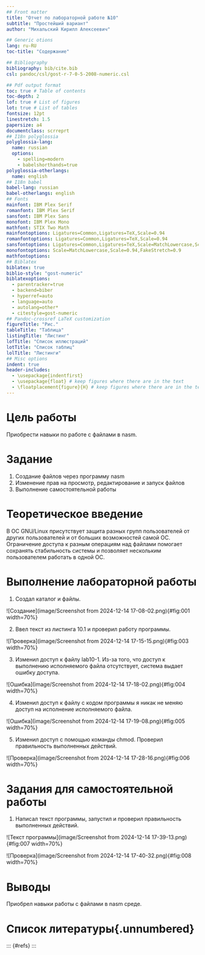 ```yaml
---
## Front matter
title: "Отчет по лабораторной работе №10"
subtitle: "Простейший вариант"
author: "Михальский Кирилл Алексеевич"

## Generic otions
lang: ru-RU
toc-title: "Содержание"

## Bibliography
bibliography: bib/cite.bib
csl: pandoc/csl/gost-r-7-0-5-2008-numeric.csl

## Pdf output format
toc: true # Table of contents
toc-depth: 2
lof: true # List of figures
lot: true # List of tables
fontsize: 12pt
linestretch: 1.5
papersize: a4
documentclass: scrreprt
## I18n polyglossia
polyglossia-lang:
  name: russian
  options:
	- spelling=modern
	- babelshorthands=true
polyglossia-otherlangs:
  name: english
## I18n babel
babel-lang: russian
babel-otherlangs: english
## Fonts
mainfont: IBM Plex Serif
romanfont: IBM Plex Serif
sansfont: IBM Plex Sans
monofont: IBM Plex Mono
mathfont: STIX Two Math
mainfontoptions: Ligatures=Common,Ligatures=TeX,Scale=0.94
romanfontoptions: Ligatures=Common,Ligatures=TeX,Scale=0.94
sansfontoptions: Ligatures=Common,Ligatures=TeX,Scale=MatchLowercase,Scale=0.94
monofontoptions: Scale=MatchLowercase,Scale=0.94,FakeStretch=0.9
mathfontoptions:
## Biblatex
biblatex: true
biblio-style: "gost-numeric"
biblatexoptions:
  - parentracker=true
  - backend=biber
  - hyperref=auto
  - language=auto
  - autolang=other*
  - citestyle=gost-numeric
## Pandoc-crossref LaTeX customization
figureTitle: "Рис."
tableTitle: "Таблица"
listingTitle: "Листинг"
lofTitle: "Список иллюстраций"
lotTitle: "Список таблиц"
lolTitle: "Листинги"
## Misc options
indent: true
header-includes:
  - \usepackage{indentfirst}
  - \usepackage{float} # keep figures where there are in the text
  - \floatplacement{figure}{H} # keep figures where there are in the text
---
```


# Цель работы

Приобрести навыки по работе с файлами в nasm.

# Задание

1. Создание файлов через программу nasm
2. Изменение прав на просмотр, редактирование и запуск файлов
3. Выполнение самостоятельной работы

# Теоретическое введение

В OC GNU/Linux присутствует защита разных групп пользователей от других пользователей и от больших возможностей самой ОС. Ограничение доступа к разным операциям над файлами помогает сохранять стабильность системы и позволяет нескольким пользователем работать в одной ОС. 

# Выполнение лабораторной работы

1. Создал каталог и файлы.

![Создание](image/Screenshot from 2024-12-14 17-08-02.png){#fig:001 width=70%}

2. Ввел текст из листинга 10.1 и проверил работу программы.

![Проверка](image/Screenshot from 2024-12-14 17-15-15.png){#fig:003 width=70%}

3. Изменил доступ к файлу lab10-1. Из-за того, что доступ к выполнению исполняемого файла отсутствует, система выдает ошибку доступа.

![Ошибка](image/Screenshot from 2024-12-14 17-18-02.png){#fig:004 width=70%}

4. Изменил доступ к файлу с кодом программы я никак не меняю доступ на исполнение исполняемого файла.

![Ошибка](image/Screenshot from 2024-12-14 17-19-08.png){#fig:005 width=70%}

5. Изменил доступ с помощью команды chmod. Проверил правильность выполненных действий.

![Проверка](image/Screenshot from 2024-12-14 17-28-16.png){#fig:006 width=70%}

# Задания для самостоятельной работы

1. Написал текст программы, запустил и проверил правильность выполненных действий.

![Текст программы](image/Screenshot from 2024-12-14 17-39-13.png){#fig:007 width=70%}

![Проверка](image/Screenshot from 2024-12-14 17-40-32.png){#fig:008 width=70%}

# Выводы

Приобрел навыки работы с файлами в nasm среде.

# Список литературы{.unnumbered}

::: {#refs}
:::
